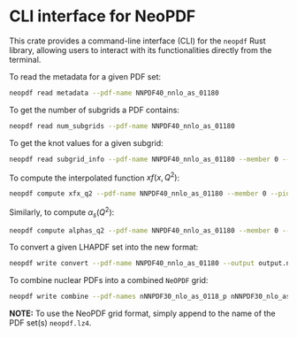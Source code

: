# CLI interface for NeoPDF

This crate provides a command-line interface (CLI) for the `neopdf`
Rust library, allowing users to interact with its functionalities
directly from the terminal.

To read the metadata for a given PDF set:
```bash
neopdf read metadata --pdf-name NNPDF40_nnlo_as_01180
```

To get the number of subgrids a PDF contains:
```bash
neopdf read num_subgrids --pdf-name NNPDF40_nnlo_as_01180
```

To get the knot values for a given subgrid:
```bash
neopdf read subgrid_info --pdf-name NNPDF40_nnlo_as_01180 --member 0 --subgrid-index 1
```

To compute the interpolated function $xf (x, Q^2)$:
```bash
neopdf compute xfx_q2 --pdf-name NNPDF40_nnlo_as_01180 --member 0 --pid 21 1e-3 10.0
```

Similarly, to compute $\alpha_s(Q^2)$:
```bash
neopdf compute alphas_q2 --pdf-name NNPDF40_nnlo_as_01180 --member 0 --q2 10
```

To convert a given LHAPDF set into the new format:
```bash
neopdf write convert --pdf-name NNPDF40_nnlo_as_01180 --output output.neopdf.lz4
```

To combine nuclear PDFs into a combined `NeOPDF` grid:
```bash
neopdf write combine --pdf-names nNNPDF30_nlo_as_0118_p nNNPDF30_nlo_as_0118_A12 nNNPDF30_nlo_as_0118_A40 --output combined.neopdf.lz4
```

**NOTE:** To use the NeoPDF grid format, simply append to the name of the PDF set(s)
`neopdf.lz4`.
